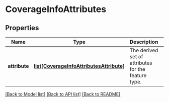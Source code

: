 # CoverageInfoAttributes

## Properties
Name | Type | Description | Notes
------------ | ------------- | ------------- | -------------
**attribute** | [**list[CoverageInfoAttributesAttribute]**](CoverageInfoAttributesAttribute.md) | The derived set of attributes for the feature type. | [optional] 

[[Back to Model list]](../README.md#documentation-for-models) [[Back to API list]](../README.md#documentation-for-api-endpoints) [[Back to README]](../README.md)


